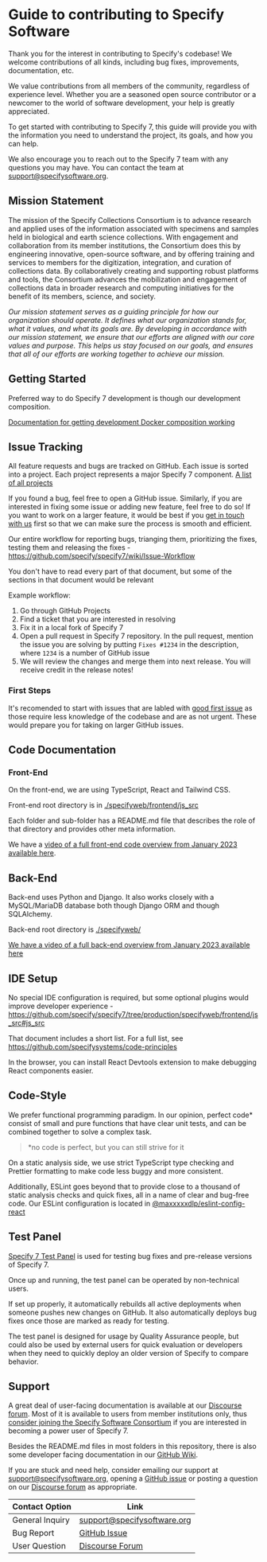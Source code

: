 # Guide to contributing to Specify Software

Thank you for the interest in contributing to Specify's codebase! We welcome
contributions of all kinds, including bug fixes, improvements, documentation,
etc.

We value contributions from all members of the community, regardless of
experience level. Whether you are a seasoned open source contributor or a
newcomer to the world of software development, your help is greatly appreciated.

To get started with contributing to Specify 7, this guide will provide you with
the information you need to understand the project, its goals, and how you can
help.

We also encourage you to reach out to the Specify 7 team with any questions you
may have. You can contact the team at support@specifysoftware.org.

## Mission Statement

The mission of the Specify Collections Consortium is to advance research and
applied uses of the information associated with specimens and samples held in
biological and earth science collections. With engagement and collaboration from
its member institutions, the Consortium does this by engineering innovative,
open-source software, and by offering training and services to members for the
digitization, integration, and curation of collections data. By collaboratively
creating and supporting robust platforms and tools, the Consortium advances the
mobilization and engagement of collections data in broader research and
computing initiatives for the benefit of its members, science, and society.

_Our mission statement serves as a guiding principle for how our organization
should operate. It defines what our organization stands for, what it values, and
what its goals are. By developing in accordance with our mission statement, we
ensure that our efforts are aligned with our core values and purpose. This helps
us stay focused on our goals, and ensures that all of our efforts are working
together to achieve our mission._

## Getting Started

Preferred way to do Specify 7 development is though our development composition.

[Documentation for getting development Docker composition working](https://github.com/specify/specify7/wiki/Docker-Workflow-for-Development)

## Issue Tracking

All feature requests and bugs are tracked on GitHub. Each issue is sorted into a
project. Each project represents a major Specify 7 component.
[A list of all projects](https://github.com/specify/specify7/projects?type=classic)

If you found a bug, feel free to open a GitHub issue. Similarly, if you are
interested in fixing some issue or adding new feature, feel free to do so! If
you want to work on a larger feature, it would be best if you
[get in touch with us](mailto:support@specifysoftware.org) first so that we can
make sure the process is smooth and efficient.

Our entire workflow for reporting bugs, trianging them, prioritizing the fixes,
testing them and releasing the fixes -
https://github.com/specify/specify7/wiki/Issue-Workflow

You don't have to read every part of that document, but some of the sections in
that document would be relevant

Example workflow:

1. Go through GitHub Projects
2. Find a ticket that you are interested in resolving
3. Fix it in a local fork of Specify 7
4. Open a pull request in Specify 7 repository. In the pull request, mention the
   issue you are solving by putting `Fixes #1234` in the description, where
   `1234` is a number of GitHub issue
5. We will review the changes and merge them into next release. You will receive
   credit in the release notes!

### First Steps

It's recomended to start with issues that are labled with
[good first issue](https://github.com/specify/specify7/issues?q=is%3Aopen+is%3Aissue+label%3A%22good+first+issue%22)
as those require less knowledge of the codebase and are as not urgent. These
would prepare you for taking on larger GitHub issues.

## Code Documentation

### Front-End

On the front-end, we are using TypeScript, React and Tailwind CSS.

Front-end root directory is in
[./specifyweb/frontend/js_src](https://github.com/specify/specify7/tree/testability/specifyweb/frontend/js_src)

Each folder and sub-folder has a README.md file that describes the role of that
directory and provides other meta information.

We have a
[video of a full front-end code overview from January 2023 available here](https://drive.google.com/file/d/11TDHSz54EhQ5eQPNyaogHOODO8_8Q9yg/view).

## Back-End

Back-end uses Python and Django. It also works closely with a MySQL/MariaDB
database both though Django ORM and though SQLAlchemy.

Back-end root directory is
[./specifyweb/](https://github.com/specify/specify7/tree/production/specifyweb)

[We have a video of a full back-end overview from January 2023 available here](https://drive.google.com/file/d/1OW60g99aiPw1Y8uHdCUxZCiVnLbFhObG/view?usp=sharing)

## IDE Setup

No special IDE configuration is required, but some optional plugins would
improve developer experience -
https://github.com/specify/specify7/tree/production/specifyweb/frontend/js_src#js_src

That document includes a short list. For a full list, see
https://github.com/specifysystems/code-principles

In the browser, you can install React Devtools extension to make debugging React
components easier.

## Code-Style

We prefer functional programming paradigm. In our opinion, perfect code\*
consist of small and pure functions that have clear unit tests, and can be
combined together to solve a complex task.

> \*no code is perfect, but you can still strive for it

On a static analysis side, we use strict TypeScript type checking and Prettier
formatting to make code less buggy and more consistent.

Additionally, ESLint goes beyond that to provide close to a thousand of static
analysis checks and quick fixes, all in a name of clear and bug-free code. Our
ESLint configuration is located in
[@maxxxxxdlp/eslint-config-react](https://www.npmjs.com/package/@maxxxxxdlp/eslint-config-react)

## Test Panel

[Specify 7 Test Panel](https://github.com/specify/specify7-test-panel) is used
for testing bug fixes and pre-release versions of Specify 7.

Once up and running, the test panel can be operated by non-technical users.

If set up properly, it automatically rebuilds all active deployments when
someone pushes new changes on GitHub. It also automatically deploys bug fixes
once those are marked as ready for testing.

The test panel is designed for usage by Quality Assurance people, but could also
be used by external users for quick evaluation or developers when they need to
quickly deploy an older version of Specify to compare behavior.

## Support

A great deal of user-facing documentation is available at our
[Discourse forum](https://discourse.specifysoftware.org/). Most of it is
available to users from member institutions only, thus
[consider joining the Specify Software Consortium](https://www.specifysoftware.org/membership-levels/)
if you are interested in becoming a power user of Specify 7.

Besides the README.md files in most folders in this repository, there is also
some developer facing documentation in our
[GitHub Wiki](https://github.com/specify/specify7/wiki).

If you are stuck and need help, consider emailing our support at
[support@specifysoftware.org](mailto:support@specifysoftware.org), opening a
[GitHub issue](https://github.com/specify/specify7/issues/new/choose) or posting
a question on our [Discourse forum](https://discourse.specifysoftware.org/) as
appropriate.

| Contact Option  | Link                                                                  |
| --------------- | --------------------------------------------------------------------- |
| General Inquiry | [support@specifysoftware.org](mailto:support@specifysoftware.org)     |
| Bug Report      | [GitHub Issue](https://github.com/specify/specify7/issues/new/choose) |
| User Question   | [Discourse Forum](https://discourse.specifysoftware.org/)             |
